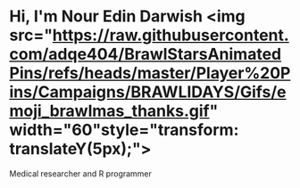 # Hi, I'm Nour Edin Darwish <img src="https://raw.githubusercontent.com/adqe404/BrawlStarsAnimatedPins/refs/heads/master/Player%20Pins/Campaigns/BRAWLIDAYS/Gifs/emoji_brawlmas_thanks.gif" width="60"style="transform: translateY(5px);"></h1>
Medical researcher and R programmer
